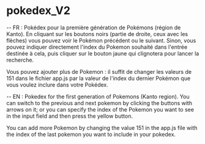# pokedex_V2
 
-- FR :
Pokédex pour la première génération de Pokémons (région de Kanto).
En cliquant sur les boutons noirs (partie de droite, ceux avec les flèches) vous pouvez voir le Pokémon précédent ou le suivant. 
Sinon, vous pouvez indiquer directement l'index du Pokemon souhaité dans l'entrée destinée à cela, puis cliquer sur le bouton jaune qui clignotera pour lancer la recherche. 

Vous pouvez ajouter plus de Pokemon : il suffit de changer les valeurs de 151 dans le fichier app.js par la valeur de l'index du dernier Pokémon que vous voulez inclure dans votre Pokédex.
 


-- EN :
Pokedex for the first generation of Pokemons (Kanto region). 
You can switch to the previous and next pokemon by clicking the buttons with arrows on it; or you can specify the index of the Pokemon you want to see in the input field and then press the yellow button.

You can add more Pokemon by changing the value 151 in the app.js file with the index of the last pokemon you want to include in your pokedex.
